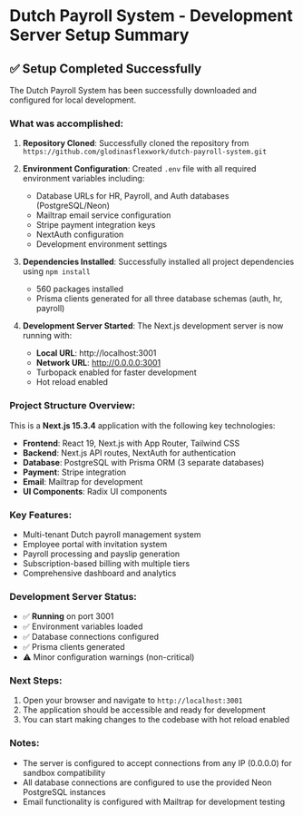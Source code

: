 # Dutch Payroll System - Development Server Setup Summary

## ✅ Setup Completed Successfully

The Dutch Payroll System has been successfully downloaded and configured for local development.

### What was accomplished:

1. **Repository Cloned**: Successfully cloned the repository from `https://github.com/glodinasflexwork/dutch-payroll-system.git`

2. **Environment Configuration**: Created `.env` file with all required environment variables including:
   - Database URLs for HR, Payroll, and Auth databases (PostgreSQL/Neon)
   - Mailtrap email service configuration
   - Stripe payment integration keys
   - NextAuth configuration
   - Development environment settings

3. **Dependencies Installed**: Successfully installed all project dependencies using `npm install`
   - 560 packages installed
   - Prisma clients generated for all three database schemas (auth, hr, payroll)

4. **Development Server Started**: The Next.js development server is now running with:
   - **Local URL**: http://localhost:3001
   - **Network URL**: http://0.0.0.0:3001
   - Turbopack enabled for faster development
   - Hot reload enabled

### Project Structure Overview:

This is a **Next.js 15.3.4** application with the following key technologies:
- **Frontend**: React 19, Next.js with App Router, Tailwind CSS
- **Backend**: Next.js API routes, NextAuth for authentication
- **Database**: PostgreSQL with Prisma ORM (3 separate databases)
- **Payment**: Stripe integration
- **Email**: Mailtrap for development
- **UI Components**: Radix UI components

### Key Features:
- Multi-tenant Dutch payroll management system
- Employee portal with invitation system
- Payroll processing and payslip generation
- Subscription-based billing with multiple tiers
- Comprehensive dashboard and analytics

### Development Server Status:
- ✅ **Running** on port 3001
- ✅ Environment variables loaded
- ✅ Database connections configured
- ✅ Prisma clients generated
- ⚠️ Minor configuration warnings (non-critical)

### Next Steps:
1. Open your browser and navigate to `http://localhost:3001`
2. The application should be accessible and ready for development
3. You can start making changes to the codebase with hot reload enabled

### Notes:
- The server is configured to accept connections from any IP (0.0.0.0) for sandbox compatibility
- All database connections are configured to use the provided Neon PostgreSQL instances
- Email functionality is configured with Mailtrap for development testing
